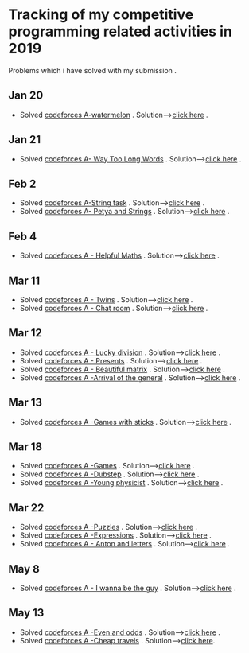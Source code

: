 # Tracking of my competitive programming related activities in 2019

Problems which i have solved with my submission .

## Jan 20 
* Solved [codeforces A-watermelon](https://codeforces.com/contest/4/problem/A) . Solution-->[click here](https://codeforces.com/contest/4/submission/48602120) .

## Jan 21 
* Solved [codeforces A- Way Too Long Words](https://codeforces.com/contest/71/problem/A) . Solution-->[click here](https://codeforces.com/contest/71/submission/48670333) .
 
 ## Feb 2
 * Solved [codeforces A-String task](https://codeforces.com/contest/118/problem/A) . Solution-->[click here](https://codeforces.com/contest/118/submission/49366698) .
 * Solved [codeforces A- Petya and Strings](https://codeforces.com/contest/112/problem/A) . Solution-->[click here](https://codeforces.com/contest/112/submission/49369109) .
 
 ## Feb 4
 * Solved [codeforces A - Helpful Maths](https://codeforces.com/contest/339/problem/A ) . Solution-->[click here](https://codeforces.com/contest/339/submission/49465951) .
 
 ## Mar 11
  * Solved [codeforces A - Twins]( https://codeforces.com/contest/160/problem/A  ) . Solution-->[click here](https://codeforces.com/contest/160/submission/51168269) .
   * Solved [codeforces A - Chat room]( https://codeforces.com/contest/58/problem/A) . Solution-->[click here](https://codeforces.com/contest/58/submission/51179942) .
   
 ## Mar 12
 * Solved [codeforces A - Lucky division]( https://codeforces.com/contest/122/problem/A) . Solution-->[click here]( https://codeforces.com/contest/122/submission/51204728) .
 * Solved [codeforces A - Presents]( https://codeforces.com/contest/136/problem/A) . Solution-->[click here](https://codeforces.com/contest/136/submission/51220202) .
 * Solved [codeforces A - Beautiful matrix]( https://codeforces.com/contest/263/problem/A) . Solution-->[click here](https://codeforces.com/contest/263/submission/51222058) .
 * Solved [codeforces A -Arrival of the general](https://codeforces.com/contest/144/problem/A) . Solution-->[click here]( https://codeforces.com/contest/144/submission/51230823) .
 
 ## Mar 13
 * Solved [codeforces A -Games with sticks]( https://codeforces.com/contest/451/problem/A) . Solution-->[click here](https://codeforces.com/contest/451/submission/51267823) .
 
## Mar 18
* Solved [codeforces A -Games]( https://codeforces.com/contest/268/problem/A) . Solution-->[click here](https://codeforces.com/contest/268/submission/51454639) .
* Solved [codeforces A -Dubstep]( https://codeforces.com/contest/208/problem/A) . Solution-->[click here](https://codeforces.com/contest/208/submission/51457749) .
 * Solved [codeforces A -Young physicist](https://codeforces.com/contest/69/problem/A) . Solution-->[click here](https://codeforces.com/contest/69/submission/51458484) .
 
## Mar 22
* Solved [codeforces A -Puzzles](https://codeforces.com/contest/337/problem/A) . Solution-->[click here](https://codeforces.com/contest/337/submission/51686301) .
* Solved [codeforces A -Expressions](https://codeforces.com/contest/479/problem/A) . Solution-->[click here]( https://codeforces.com/contest/479/submission/51697888) .
 * Solved [codeforces A - Anton and letters](https://codeforces.com/contest/443/problem/A) . Solution-->[click here](https://codeforces.com/contest/443/submission/51710863) .
 
## May 8
* Solved [codeforces A - I wanna be the guy](https://codeforces.com/contest/469/problem/A) . Solution-->[click here](https://codeforces.com/contest/469/submission/53865241) .

## May 13
* Solved [codeforces A -Even and odds](https://codeforces.com/contest/318/problem/A) . Solution-->[click here]( https://codeforces.com/contest/318/submission/54065795) .
* Solved [codeforces A -Cheap travels]( https://codeforces.com/contest/466/problem/A) . Solution-->[click here](https://codeforces.com/contest/466/submission/54068928).
 
 
 
 
